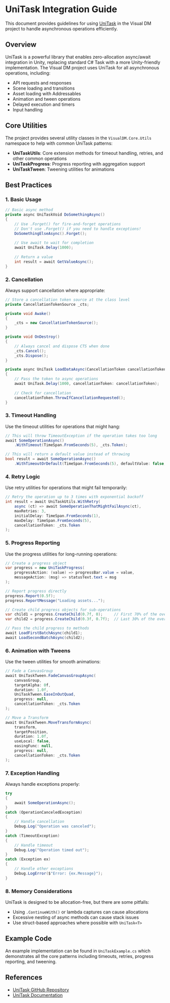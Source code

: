 # UniTask Integration Guide

This document provides guidelines for using [UniTask](https://github.com/Cysharp/UniTask) in the Visual DM project to handle asynchronous operations efficiently.

## Overview

UniTask is a powerful library that enables zero-allocation async/await integration in Unity, replacing standard C# Task with a more Unity-friendly implementation. The Visual DM project uses UniTask for all asynchronous operations, including:

- API requests and responses
- Scene loading and transitions
- Asset loading with Addressables
- Animation and tween operations
- Delayed execution and timers
- Input handling

## Core Utilities

The project provides several utility classes in the `VisualDM.Core.Utils` namespace to help with common UniTask patterns:

- **UniTaskUtils**: Core extension methods for timeout handling, retries, and other common operations
- **UniTaskProgress**: Progress reporting with aggregation support
- **UniTaskTween**: Tweening utilities for animations

## Best Practices

### 1. Basic Usage

```csharp
// Basic async method
private async UniTaskVoid DoSomethingAsync()
{
    // Use .Forget() for fire-and-forget operations
    // Don't use .Forget() if you need to handle exceptions!
    DoSomethingElseAsync().Forget();
    
    // Use await to wait for completion
    await UniTask.Delay(1000);
    
    // Return a value
    int result = await GetValueAsync();
}
```

### 2. Cancellation

Always support cancellation where appropriate:

```csharp
// Store a cancellation token source at the class level
private CancellationTokenSource _cts;

private void Awake()
{
    _cts = new CancellationTokenSource();
}

private void OnDestroy()
{
    // Always cancel and dispose CTS when done
    _cts.Cancel();
    _cts.Dispose();
}

private async UniTask LoadDataAsync(CancellationToken cancellationToken)
{
    // Pass the token to async operations
    await UniTask.Delay(1000, cancellationToken: cancellationToken);
    
    // Check for cancellation
    cancellationToken.ThrowIfCancellationRequested();
}
```

### 3. Timeout Handling

Use the timeout utilities for operations that might hang:

```csharp
// This will throw TimeoutException if the operation takes too long
await SomeOperationAsync()
    .WithTimeout(TimeSpan.FromSeconds(5), _cts.Token);

// This will return a default value instead of throwing
bool result = await SomeOperationAsync()
    .WithTimeoutOrDefault(TimeSpan.FromSeconds(5), defaultValue: false, _cts.Token);
```

### 4. Retry Logic

Use retry utilities for operations that might fail temporarily:

```csharp
// Retry the operation up to 3 times with exponential backoff
int result = await UniTaskUtils.WithRetry(
    async (ct) => await SomeOperationThatMightFailAsync(ct),
    maxRetries: 3,
    initialDelay: TimeSpan.FromSeconds(1),
    maxDelay: TimeSpan.FromSeconds(5),
    cancellationToken: _cts.Token
);
```

### 5. Progress Reporting

Use the progress utilities for long-running operations:

```csharp
// Create a progress object
var progress = new UniTaskProgress(
    progressAction: (value) => progressBar.value = value,
    messageAction: (msg) => statusText.text = msg
);

// Report progress directly
progress.Report(0.5f);
progress.ReportMessage("Loading assets...");

// Create child progress objects for sub-operations
var child1 = progress.CreateChild(0.7f, 0);     // First 70% of the overall progress
var child2 = progress.CreateChild(0.3f, 0.7f);  // Last 30% of the overall progress

// Pass the child progress to methods
await LoadFirstBatchAsync(child1);
await LoadSecondBatchAsync(child2);
```

### 6. Animation with Tweens

Use the tween utilities for smooth animations:

```csharp
// Fade a CanvasGroup
await UniTaskTween.FadeCanvasGroupAsync(
    canvasGroup,
    targetAlpha: 0f,
    duration: 1.0f, 
    UniTaskTween.EaseInOutQuad,
    progress: null,
    cancellationToken: _cts.Token
);

// Move a Transform
await UniTaskTween.MoveTransformAsync(
    transform,
    targetPosition,
    duration: 1.0f,
    useLocal: false,
    easingFunc: null,
    progress: null,
    cancellationToken: _cts.Token
);
```

### 7. Exception Handling

Always handle exceptions properly:

```csharp
try
{
    await SomeOperationAsync();
}
catch (OperationCanceledException)
{
    // Handle cancellation
    Debug.Log("Operation was canceled");
}
catch (TimeoutException)
{
    // Handle timeout
    Debug.Log("Operation timed out");
}
catch (Exception ex)
{
    // Handle other exceptions
    Debug.LogError($"Error: {ex.Message}");
}
```

### 8. Memory Considerations

UniTask is designed to be allocation-free, but there are some pitfalls:

- Using `.ContinueWith()` or lambda captures can cause allocations
- Excessive nesting of async methods can cause stack issues
- Use struct-based approaches where possible with `UniTask<T>`

## Example Code

An example implementation can be found in `UniTaskExample.cs` which demonstrates all the core patterns including timeouts, retries, progress reporting, and tweening.

## References

- [UniTask GitHub Repository](https://github.com/Cysharp/UniTask)
- [UniTask Documentation](https://github.com/Cysharp/UniTask/blob/master/README.md) 